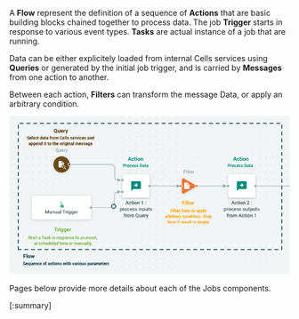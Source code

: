 A **Flow** represent the definition of a sequence of **Actions** that are basic building blocks chained together to process data. The job **Trigger** starts in response to various event types. **Tasks** are actual instance of a job that are running. 

Data can be either explicitely loaded from internal Cells services using **Queries** or generated by the initial job trigger, and is carried by **Messages** from one action to another. 

Between each action, **Filters** can transform the message Data, or apply an arbitrary condition. 

![](../../images/0_overview/anatomy-of-a-job-overview.png)

Pages below provide more details about each of the Jobs components.

[:summary]